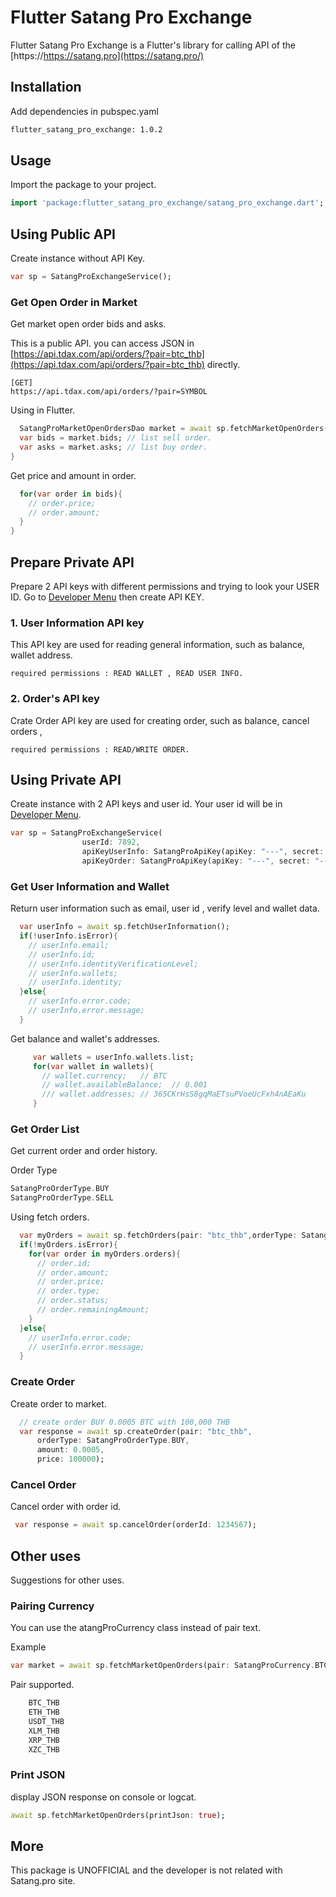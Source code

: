 # Flutter Satang Pro Exchange

Flutter Satang Pro Exchange is a Flutter's library for calling API of the [https://https://satang.pro](https://satang.pro/)

## Installation

Add dependencies in pubspec.yaml

```bash
flutter_satang_pro_exchange: 1.0.2
```

## Usage

Import the package to your project.

```dart
import 'package:flutter_satang_pro_exchange/satang_pro_exchange.dart';
```

## Using Public API

Create instance without API Key.

```dart
var sp = SatangProExchangeService();
```


### Get Open Order in Market

Get market open order bids and asks.

This is a public API. you can access JSON in [https://api.tdax.com/api/orders/?pair=btc_thb](https://api.tdax.com/api/orders/?pair=btc_thb) directly.

```
[GET]
https://api.tdax.com/api/orders/?pair=SYMBOL
```

Using in Flutter.

```dart
  SatangProMarketOpenOrdersDao market = await sp.fetchMarketOpenOrders(pair: "btc_thb");
  var bids = market.bids; // list sell order.
  var asks = market.asks; // list buy order.
}
```

Get price and amount in order.

```dart
  for(var order in bids){
    // order.price;
    // order.amount;
  }
}
```


## Prepare Private API

Prepare 2 API keys with different permissions and trying to look your USER ID.
Go to [Developer Menu](https://satang.pro/developers) then create API KEY.

### 1. User Information API key

This API key are used for reading general information, such as balance, wallet address.

```
required permissions : READ WALLET , READ USER INFO.
```

### 2. Order's API key

Crate Order API key are used for creating order, such as balance, cancel orders ,

```
required permissions : READ/WRITE ORDER.
```


## Using Private API

Create instance with 2 API keys and user id.
Your user id will be in [Developer Menu](https://satang.pro/developers).

```dart
var sp = SatangProExchangeService(
                userId: 7892,
                apiKeyUserInfo: SatangProApiKey(apiKey: "---", secret: "---"),
                apiKeyOrder: SatangProApiKey(apiKey: "---", secret: "---"));
```


### Get User Information and Wallet

Return user information such as email, user id , verify level and wallet data.

```dart
  var userInfo = await sp.fetchUserInformation();
  if(!userInfo.isError){
    // userInfo.email;
    // userInfo.id;
    // userInfo.identityVerificationLevel;
    // userInfo.wallets;
    // userInfo.identity;
  }else{
    // userInfo.error.code;
    // userInfo.error.message;
  }
```

Get balance and wallet's addresses.

```dart
     var wallets = userInfo.wallets.list;
     for(var wallet in wallets){
       // wallet.currency;   // BTC
       // wallet.availableBalance;  // 0.001
       /// wallet.addresses; // 365CKrHsS8gqMaETsuPVoeUcFxh4nAEaKu
     }
```


### Get Order List

Get current order and order history.

Order Type

```dart
SatangProOrderType.BUY
SatangProOrderType.SELL
```

Using fetch orders.

```dart
  var myOrders = await sp.fetchOrders(pair: "btc_thb",orderType: SatangProOrderType.BUY);
  if(!myOrders.isError){
    for(var order in myOrders.orders){
      // order.id;
      // order.amount;
      // order.price;
      // order.type;
      // order.status;
      // order.remainingAmount;
    }
  }else{
    // userInfo.error.code;
    // userInfo.error.message;
  }
```

### Create Order

Create order to market.

```dart
  // create order BUY 0.0005 BTC with 100,000 THB
  var response = await sp.createOrder(pair: "btc_thb",
      orderType: SatangProOrderType.BUY,
      amount: 0.0005,
      price: 100000);
```

### Cancel Order

Cancel order with order id.

```dart
 var response = await sp.cancelOrder(orderId: 1234567);
```

## Other uses

Suggestions for other uses.

### Pairing Currency

You can use the atangProCurrency class instead of pair text.

Example

```dart
var market = await sp.fetchMarketOpenOrders(pair: SatangProCurrency.BTC_THB);
```

Pair supported.

```dart
    BTC_THB
    ETH_THB
    USDT_THB
    XLM_THB
    XRP_THB
    XZC_THB
```


### Print JSON

display JSON response on console or logcat.

```dart
await sp.fetchMarketOpenOrders(printJson: true);
```

## More

This package is UNOFFICIAL and the developer is not related with Satang.pro site.